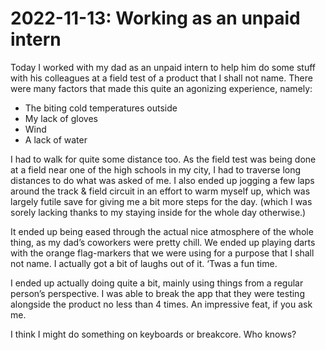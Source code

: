 2022-11-13: Working as an unpaid intern
========================
Today I worked with my dad as an unpaid intern to help him do some stuff with his colleagues at a field test of a product that I shall not name. There were many factors that made this quite an agonizing experience, namely:

- The biting cold temperatures outside
- My lack of gloves
- Wind
- A lack of water

I had to walk for quite some distance too. As the field test was being done at a field near one of the high schools in my city, I had to traverse long distances to do what was asked of me. I also ended up jogging a few laps around the track & field circuit in an effort to warm myself up, which was largely futile save for giving me a bit more steps for the day. (which I was sorely lacking thanks to my staying inside for the whole day otherwise.)

It ended up being eased through the actual nice atmosphere of the whole thing, as my dad’s coworkers were pretty chill. We ended up playing darts with the orange flag-markers that we were using for a purpose that I shall not name. I actually got a bit of laughs out of it. ‘Twas a fun time.

I ended up actually doing quite a bit, mainly using things from a regular person’s perspective. I was able to break the app that they were testing alongside the product no less than 4 times. An impressive feat, if you ask me.

I think I might do something on keyboards or breakcore. Who knows?

